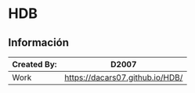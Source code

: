 # HDB
## Información

|  Created By: | D2007 |
| ------------ | ------------ |
|  Work |https://dacars07.github.io/HDB/|
